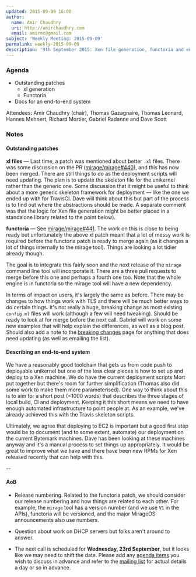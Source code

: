 ```yaml
---
updated: 2015-09-09 16:00
author:
  name: Amir Chaudhry
  uri: http://amirchaudhry.com
  email: amirmc@gmail.com
subject: 'Weekly Meeting: 2015-09-09'
permalink: weekly-2015-09-09
description: '9th September 2015: Xen file generation, functoria and end-to-end systems'
---
```


### Agenda ###

- Outstanding patches
  - xl generation
  - Functoria
- Docs for an end-to-end system 

Attendees:
Amir Chaudhry (chair), Thomas Gazagnaire, Thomas Leonard, Hannes Mehnert,
Richard Mortier, Gabriel Radanne and Dave Scott


### Notes ###


#### Outstanding patches ####

**xl files** — Last time, a patch was mentioned about better `.xl` files.
There was some discussion on the PR ([mirage/mirage#440][]), and this has now
been merged. There are still things to do as the deployment scripts will need
updating.  The plan is to update the skeleton file for the unikernel rather
than the generic one. Some discussion that it might be useful to think about a
more generic skeleton framework for deployment — like the one we ended up with
for TravisCI.  Dave will think about this but part of the process is to find
out where the abstractions should be made.  A separate comment was that the
logic for Xen file generation might be better placed in a standalone library 
related to the point below).

[mirage/mirage#440]: https://github.com/mirage/mirage/pull/440


**functoria** — See [mirage/mirage#441][]. The work on this is close to being
ready but unfortunately the above xl patch meant that a lot of messy work is
required before the functoria patch is ready to merge again (as it changes a
lot of things internally to the mirage tool).  Things are looking a lot tidier
already though. 

The goal is to integrate this fairly soon and the next release of the `mirage`
command line tool will incorporate it.  There are a three pull requests to
merge before this one and perhaps a fourth one too. Note that the whole engine
is in functoria so the mirage tool will have a new dependency. 

In terms of impact on users, it's largely the same as before. There may be
changes to how things work with TLS and there will be much better ways to do
certain things. It's not really a huge, breaking change as most existing
`config.ml` files will work (although a few will need tweaking). Should be
ready to look at for merge before the next call. Gabriel will work on some new
examples that will help explain the differences, as well as a blog post.
Should also add a note to the [breaking changes][brk-chg] page for anything
that does need updating (as well as emailing the list).

[mirage/mirage#441]: https://github.com/mirage/mirage/pull/441
[brk-chg]: https://mirage.io/wiki/breaking-changes

#### Describing an end-to-end system ####

We have a reasonably good toolchain that gets us from code push to deployable
unikernel but one of the less clear pieces is how to set up and deploy to a
Xen machine.  We do have the current deployment scripts Mort put together but
there's room for further simplification (Thomas also did some work to make
them more parameterised).  One way to think about this is to aim for a short
post (<1000 words) that describes the three stages of local build, CI and
deployment.  Keeping it this short means we need to have enough automated
infrastructure to point people at. As an example, we've already achieved this
with the Travis skeleton scripts.

Ultimately, we agree that deploying to EC2 is important but a good first step
would be to document (and to some extent, automate) our deployment on the
current Bytemark machines. Dave has been looking at these machines anyway and
it's a manual process to set things up appropriately.  It would be great to
improve what we have and there have been new RPMs for Xen released recently
that can help with this.  


-- 

#### AoB ####

- Release numbering. Related to the functoria patch, we should consider our
release numbering and how things are related to each other. For example, the
`mirage` tool has a version number (and we use `V1` in the APIs), functoria
will be versioned, and the major MirageOS announcements also use numbers.  

- Question about work on DHCP servers but folks aren't around to answer.

- The next call is scheduled for **Wednesday, 23rd September**,
but it looks like we may need to shift the date. Please add any
[agenda items][call-agenda] you wish to discuss in advance and refer to the
[mailing list][mir-mail] for actual details a day or so in advance.

[call-agenda]: https://github.com/mirage/mirage-www/wiki/Call-Agenda
[mir-mail]: http://lists.xenproject.org/cgi-bin/mailman/listinfo/mirageos-devel

